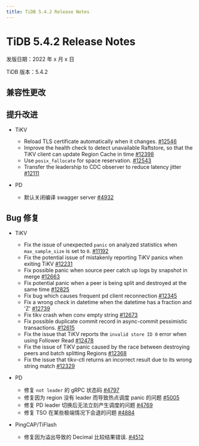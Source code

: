 ```yaml
---
title: TiDB 5.4.2 Release Notes
---
```


# TiDB 5.4.2 Release Notes

发版日期：2022 年 x 月 x 日

TiDB 版本：5.4.2

## 兼容性更改

## 提升改进

+ TiKV

    - Reload TLS certificate automatically when it changes. [#12546](https://github.com/tikv/tikv/issues/12546)
    - Improve the health check to detect unavailable Raftstore, so that the TiKV client can update Region Cache in time [#12398](https://github.com/tikv/tikv/issues/12398)
    - Use `posix_fallocate` for space reservation. [#12543](https://github.com/tikv/tikv/issues/12543)
    - Transfer the leadership to CDC observer to reduce latency jitter [#12111](https://github.com/tikv/tikv/issues/12111)

+ PD
    - 默认关闭编译 swagger server [#4932](https://github.com/tikv/pd/issues/4932)

## Bug 修复

+ TiKV

    - Fix the issue of unexpected `panic` on analyzed statistics when `max_sample_size` is set to `0`. [#11192](https://github.com/tikv/tikv/issues/11192)
    - Fix the potential issue of mistakenly reporting TiKV panics when exiting TiKV [#12231](https://github.com/tikv/tikv/issues/12231)
    - Fix possible panic when source peer catch up logs by snapshot in merge [#12663](https://github.com/tikv/tikv/issues/12663)
    - Fix potential panic when a peer is being split and destroyed at the same time [#12825](https://github.com/tikv/tikv/issues/12825)
    - Fix bug which causes frequent pd client reconnection [#12345](https://github.com/tikv/tikv/issues/12345)
    - Fix a wrong check in datetime when the datetime has a fraction and 'Z' [#12739](https://github.com/tikv/tikv/issues/12739)
    - Fix tikv crash when conv empty string [#12673](https://github.com/tikv/tikv/issues/12673)
    - Fix possible duplicate commit record in async-commit pessimistic transactions. [#12615](https://github.com/tikv/tikv/issues/12615)
    - Fix the issue that TiKV reports the `invalid store ID 0` error when using Follower Read [#12478](https://github.com/tikv/tikv/issues/12478)
    - Fix the issue of TiKV panic caused by the race between destroying peers and batch splitting Regions [#12368](https://github.com/tikv/tikv/issues/12368)
    - Fix the issue that tikv-ctl returns an incorrect result due to its wrong string match [#12329](https://github.com/tikv/tikv/issues/12329)

+ PD
    - 修复 `not leader` 的 gRPC 状态码 [#4797](https://github.com/tikv/pd/issues/4797)
    - 修复因为 region 没有 leader 而导致热点调度 panic 的问题 [#5005](https://github.com/tikv/pd/issues/5005)
    - 修复 PD leader 切换后无法立刻产生调度的问题 [#4769](https://github.com/tikv/pd/issues/4769)
    - 修复 TSO 在某些极端情况下会退的问题 [#4884](https://github.com/tikv/pd/issues/4884)

+ PingCAP/TiFlash
    <!--compute-->
    - 修复因为溢出导致的 Decimal 比较结果错误. [#4512](https://github.com/pingcap/tiflash/issues/4512)
